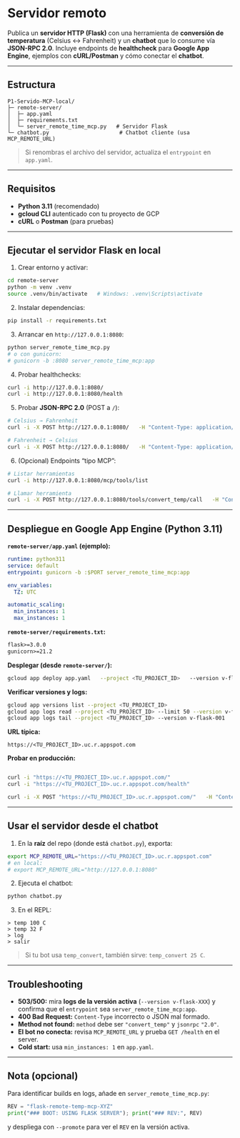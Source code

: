 # Servidor remoto

Publica un **servidor HTTP (Flask)** con una herramienta de **conversión de temperatura** (Celsius ↔ Fahrenheit) y un **chatbot** que lo consume vía **JSON-RPC 2.0**. Incluye endpoints de **healthcheck** para **Google App Engine**, ejemplos con **cURL/Postman** y cómo conectar el **chatbot**.

---

## Estructura

```
P1-Servido-MCP-local/
├─ remote-server/
│  ├─ app.yaml
│  ├─ requirements.txt
│  └─ server_remote_time_mcp.py   # Servidor Flask
└─ chatbot.py                      # Chatbot cliente (usa MCP_REMOTE_URL)
```

> Si renombras el archivo del servidor, actualiza el `entrypoint` en `app.yaml`.

---

## Requisitos

- **Python 3.11** (recomendado)
- **gcloud CLI** autenticado con tu proyecto de GCP
- **cURL** o **Postman** (para pruebas)

---

## Ejecutar el servidor **Flask** en local

1) Crear entorno y activar:
```bash
cd remote-server
python -m venv .venv
source .venv/bin/activate   # Windows: .venv\Scripts\activate
```

2) Instalar dependencias:
```bash
pip install -r requirements.txt
```

3) Arrancar en `http://127.0.0.1:8080`:
```bash
python server_remote_time_mcp.py
# o con gunicorn:
# gunicorn -b :8080 server_remote_time_mcp:app
```

4) Probar healthchecks:
```bash
curl -i http://127.0.0.1:8080/
curl -i http://127.0.0.1:8080/health
```

5) Probar **JSON-RPC 2.0** (POST a `/`):
```bash
# Celsius → Fahrenheit
curl -i -X POST http://127.0.0.1:8080/   -H "Content-Type: application/json"   -d '{"jsonrpc":"2.0","id":1,"method":"convert_temp","params":{"value":25,"unit":"C"}}'

# Fahrenheit → Celsius
curl -i -X POST http://127.0.0.1:8080/   -H "Content-Type: application/json"   -d '{"jsonrpc":"2.0","id":2,"method":"convert_temp","params":{"value":32,"unit":"F"}}'
```

6) (Opcional) Endpoints “tipo MCP”:
```bash
# Listar herramientas
curl -i http://127.0.0.1:8080/mcp/tools/list

# Llamar herramienta
curl -i -X POST http://127.0.0.1:8080/tools/convert_temp/call   -H "Content-Type: application/json"   -d '{"arguments":{"value":100,"unit":"C"}}'
```

---

## Despliegue en **Google App Engine** (Python 3.11)

**`remote-server/app.yaml` (ejemplo):**
```yaml
runtime: python311
service: default
entrypoint: gunicorn -b :$PORT server_remote_time_mcp:app

env_variables:
  TZ: UTC

automatic_scaling:
  min_instances: 1
  max_instances: 1
```

**`remote-server/requirements.txt`:**
```txt
flask>=3.0.0
gunicorn>=21.2
```

**Desplegar (desde `remote-server/`):**
```bash
gcloud app deploy app.yaml   --project <TU_PROJECT_ID>   --version v-flask-001   --promote   --quiet
```

**Verificar versiones y logs:**
```bash
gcloud app versions list --project <TU_PROJECT_ID>
gcloud app logs read --project <TU_PROJECT_ID> --limit 50 --version v-flask-001
gcloud app logs tail --project <TU_PROJECT_ID> --version v-flask-001
```

**URL típica:**
```
https://<TU_PROJECT_ID>.uc.r.appspot.com
```

**Probar en producción:**
```bash

curl -i "https://<TU_PROJECT_ID>.uc.r.appspot.com/"
curl -i "https://<TU_PROJECT_ID>.uc.r.appspot.com/health"

curl -i -X POST "https://<TU_PROJECT_ID>.uc.r.appspot.com/"   -H "Content-Type: application/json"   -d '{"jsonrpc":"2.0","id":1,"method":"convert_temp","params":{"value":25,"unit":"C"}}'
```

---

## Usar el servidor desde el **chatbot**

1) En la **raíz** del repo (donde está `chatbot.py`), exporta:
```bash
export MCP_REMOTE_URL="https://<TU_PROJECT_ID>.uc.r.appspot.com"
# en local:
# export MCP_REMOTE_URL="http://127.0.0.1:8080"
```

2) Ejecuta el chatbot:
```bash
python chatbot.py
```

3) En el REPL:
```
> temp 100 C
> temp 32 F
> log
> salir
```

> Si tu bot usa `temp_convert`, también sirve: `temp_convert 25 C`.

---

## Troubleshooting

- **503/500:** mira **logs de la versión activa** (`--version v-flask-XXX`) y confirma que el `entrypoint` sea `server_remote_time_mcp:app`.
- **400 Bad Request:** `Content-Type` incorrecto o JSON mal formado.
- **Method not found:** `method` debe ser `"convert_temp"` y `jsonrpc` `"2.0"`.
- **El bot no conecta:** revisa `MCP_REMOTE_URL` y prueba `GET /health` en el server.
- **Cold start:** usa `min_instances: 1` en `app.yaml`.

---

## Nota (opcional)

Para identificar builds en logs, añade en `server_remote_time_mcp.py`:
```python
REV = "flask-remote-temp-mcp-XYZ"
print("### BOOT: USING FLASK SERVER"); print("### REV:", REV)
```
y despliega con `--promote` para ver el `REV` en la versión activa.
